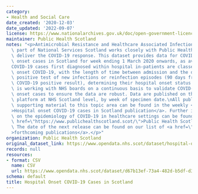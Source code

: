 ```yaml
---
category:
- Health and Social Care
date_created: '2020-12-03'
date_updated: '2022-09-07'
license: https://www.nationalarchives.gov.uk/doc/open-government-licence/version/3/
maintainer: Public Health Scotland
notes: "<p>Antimicrobial Resistance and Healthcare Associated Infection (ARHAI) Scotland,\
  \ part of National Services Scotland works closely with Public Health Scotland to\
  \ deliver the COVID-19 response. This dataset provides data for COVID-19 hospital\
  \ onset cases in Scotland for week ending 1 March 2020 onwards, as available.\n\
  COVID-19 cases first diagnosed within hospital in-patients are classed as hospital\
  \ onset COVID-19, with the length of time between admission and the date of first\
  \ positive test of new infections or reinfection episodes (90 days from previous\
  \ COVID-19 positive result), determining their hospital onset status. \nARHAI Scotland\
  \ is working with NHS boards on a continuous basis to validate COVID-19 hospital\
  \ onset cases to ensure the data are robust. Data are published on the Open Data\
  \ platform at NHS Scotland level, by week of specimen date.\nAll publications and\
  \ supporting material to this topic area can be found in the weekly <a href=\"https://publichealthscotland.scot/publications/hospital-onset-covid-19-cases-in-scotland/\"\
  >Hospital onset COVID-19 cases in Scotland publication</a>. Further information\
  \ on the epidemiology of COVID-19 in healthcare settings can be found on the <a\
  \ href=\"https://www.publichealthscotland.scot/\">Public Health Scotland website</a>.\
  \ The date of the next release can be found on our list of <a href=\"https://publichealthscotland.scot/publications/forthcoming-publications/\"\
  >forthcoming publications</a>.</p>"
organization: Public Health Scotland
original_dataset_link: https://www.opendata.nhs.scot/dataset/hospital-onset-covid-19-cases-in-scotland
records: null
resources:
- format: CSV
  name: CSV
  url: https://www.opendata.nhs.scot/dataset/d67b13ef-73a4-482d-b5df-d39d777540fd/resource/5acbccb1-e9d6-4ab2-a7ac-f3e4d378e7ec/download/hospitalonsetcovid_opendata.csv
schema: default
title: Hospital Onset COVID-19 Cases in Scotland
---
```

